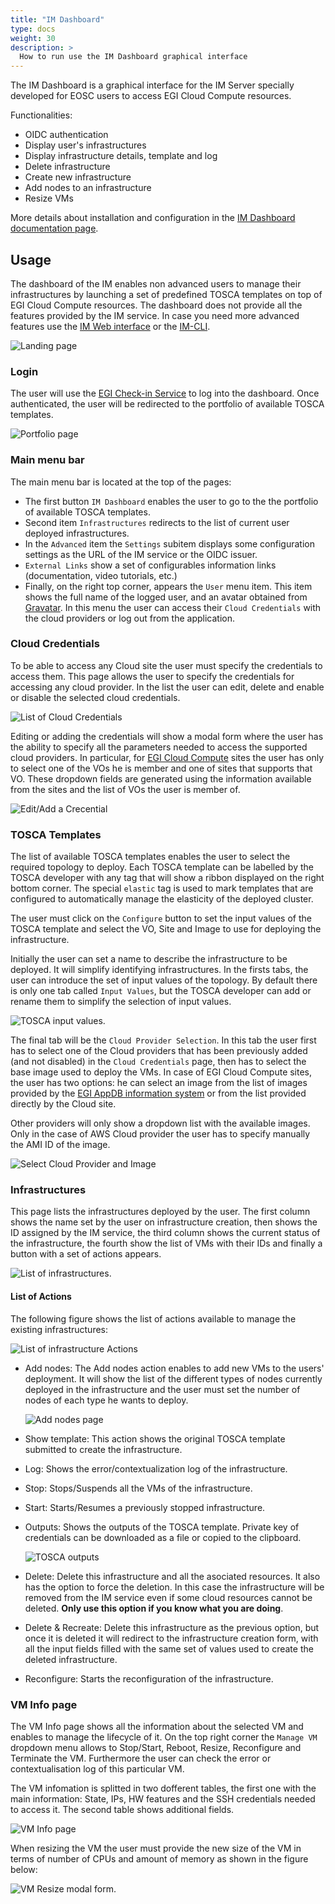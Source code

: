 ```yaml
---
title: "IM Dashboard"
type: docs
weight: 30
description: >
  How to run use the IM Dashboard graphical interface
---
```



The IM Dashboard is a graphical interface for the IM Server specially developed
for EOSC users to access EGI Cloud Compute resources.

Functionalities:

- OIDC authentication
- Display user's infrastructures
- Display infrastructure details, template and log
- Delete infrastructure
- Create new infrastructure
- Add nodes to an infrastructure
- Resize VMs

More details about installation and configuration in the
[IM Dashboard documentation page](https://imdocs.readthedocs.io/en/latest/dashboard.html).

## Usage

The dashboard of the IM enables non advanced users to manage their
infrastructures by launching a set of predefined TOSCA templates on top of EGI
Cloud Compute resources. The dashboard does not provide all the features
provided by the IM service. In case you need more advanced features use the
[IM Web interface](https://imdocs.readthedocs.io/en/latest/web.html) or the
[IM-CLI](../cli).

![Landing page](dash_login.png)

### Login

The user will use the [EGI Check-in Service](../../check-in) to log into the
dashboard. Once authenticated, the user will be redirected to the portfolio
of available TOSCA templates.

![Portfolio page](dash_configure.png)

### Main menu bar

The main menu bar is located at the top of the pages:

- The first button `IM Dashboard` enables the user to go to the the portfolio of
  available TOSCA templates.
- Second item `Infrastructures` redirects to the list of current user deployed
  infrastructures.
- In the `Advanced` item the `Settings` subitem displays some
  configuration settings as the URL of the IM service or the OIDC issuer.
- `External Links` show a set of configurables information links (documentation,
  video tutorials, etc.)
- Finally, on the right top corner, appears the `User` menu item. This item shows
  the full name of the logged user, and an avatar obtained from
  [Gravatar](https://www.gravatar.com/). In this menu the user can access their
  `Cloud Credentials` with the cloud providers or log out from the application.

### Cloud Credentials

To be able to access any Cloud site the user must specify the credentials to
access them. This page allows the user to specify the credentials for accessing 
any cloud provider. In the list the user can edit, delete and enable or disable
the selected cloud credentials.

![List of Cloud Credentials](dash_cred_list.png)

Editing or adding the credentials will show a modal form where the user has the
ability to specify all the parameters needed to access the supported cloud providers.
In particular, for [EGI Cloud Compute](../../cloud-compute) sites the
user has only to select one of the VOs he is member and one of sites that
supports that VO. These dropdown fields are generated using the information
available from the sites and the list of VOs the user is member of.

![Edit/Add a Crecential](dash_edit_cred.png)

### TOSCA Templates

The list of available TOSCA templates enables the user to select the required
topology to deploy. Each TOSCA template can be labelled by the TOSCA developer
with any tag that will show a ribbon displayed on the right bottom corner.
The special `elastic` tag is used to mark templates that are configured to
automatically manage the elasticity of the deployed cluster.

The user must click on the `Configure` button to set the input values of the
TOSCA template and select the VO, Site and Image to use for deploying the
infrastructure.

Initially the user can set a name to describe the infrastructure to be deployed.
It will simplify identifying infrastructures. In the firsts tabs, the user can
introduce the set of input values of the topology. By default there is only one
tab called `Input Values`, but the TOSCA developer can add or rename them to
simplify the selection of input values.

![TOSCA input values.](dash_inputs.png)

The final tab will be the `Cloud Provider Selection`. In this tab the user first
has to select one of the Cloud providers that has been previously added (and
not disabled) in the `Cloud Credentials` page, then has to select the base
image used to deploy the VMs. In case of EGI Cloud Compute sites, the user has
two options: he can select an image from the list of images provided by the
[EGI AppDB information system](https://appdb.egi.eu/) or from the list provided
directly by the Cloud site.

Other providers will only show a dropdown list with the available images.
Only in the case of AWS Cloud provider the user has to specify manually the AMI
ID of the image.

![Select Cloud Provider and Image](dash_site.png)

### Infrastructures

This page lists the infrastructures deployed by the user.
The first column shows the name set by the user on infrastructure creation,
then shows the ID assigned by the IM service, the third column shows the current
status of the infrastructure, the fourth show the list of VMs with their IDs and
finally a button with a set of actions appears.

![List of infrastructures.](dash_inf_list.png)

#### List of Actions

The following figure shows the list of actions available to manage the existing
infrastructures:

![List of infrastructure Actions](dash_inf_actions.png)

- Add nodes: The Add nodes action enables to add new VMs to the users'
  deployment. It will show the list of the different types of nodes
  currently deployed in the infrastructure and the user must set the number
  of nodes of each type he wants to deploy.

   ![Add nodes page](dash_add_nodes.png)

- Show template: This action shows the original TOSCA template submitted to
  create the infrastructure.

- Log: Shows the error/contextualization log of the infrastructure.

- Stop: Stops/Suspends all the VMs of the infrastructure.

- Start: Starts/Resumes a previously stopped infrastructure.

- Outputs: Shows the outputs of the TOSCA template. Private key of
  credentials can be downloaded as a file or copied to the clipboard.

   ![TOSCA outputs](dash_outputs.png)

- Delete: Delete this infrastructure and all the asociated resources. It also
  has the option to force the deletion. In this case the infrastructure will
  be removed from the IM service even if some cloud resources cannot be deleted.
  **Only use this option if you know what you are doing**.

- Delete & Recreate: Delete this infrastructure as the previous option, but
  once it is deleted it will redirect to the infrastructure creation form, with
  all the input fields filled with the same set of values used to create the
  deleted infrastructure.

- Reconfigure: Starts the reconfiguration of the infrastructure.

### VM Info page

The VM Info page shows all the information about the selected VM and
enables to manage the lifecycle of it. On the top right corner the `Manage VM`
dropdown menu allows to Stop/Start, Reboot, Resize, Reconfigure and Terminate
the VM. Furthermore the user can check the error or contextualisation log of this
particular VM.

The VM infomation is splitted in two dofferent tables, the first one with the
main information: State, IPs, HW features and the SSH credentials needed to
access it. The second table shows additional fields.

![VM Info page](dash_vm_info.png)

When resizing the VM the user must provide the new size of the VM in terms
of number of CPUs and amount of memory as shown in the figure below:

![VM Resize modal form.](dash_vm_resize.png)
